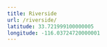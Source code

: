 ```yaml
---
title: Riverside
url: /riverside/
latitude: 33.721999100000005
longitude: -116.03724720000001
---
```

